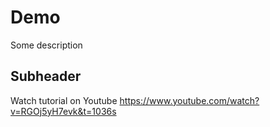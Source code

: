 # Demo 

Some description
## Subheader

Watch tutorial on Youtube https://www.youtube.com/watch?v=RGOj5yH7evk&t=1036s